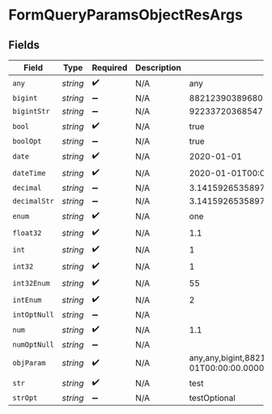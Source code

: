 # FormQueryParamsObjectResArgs


## Fields

| Field                                                                                                                                                                                                                                                                                                         | Type                                                                                                                                                                                                                                                                                                          | Required                                                                                                                                                                                                                                                                                                      | Description                                                                                                                                                                                                                                                                                                   | Example                                                                                                                                                                                                                                                                                                       |
| ------------------------------------------------------------------------------------------------------------------------------------------------------------------------------------------------------------------------------------------------------------------------------------------------------------- | ------------------------------------------------------------------------------------------------------------------------------------------------------------------------------------------------------------------------------------------------------------------------------------------------------------- | ------------------------------------------------------------------------------------------------------------------------------------------------------------------------------------------------------------------------------------------------------------------------------------------------------------- | ------------------------------------------------------------------------------------------------------------------------------------------------------------------------------------------------------------------------------------------------------------------------------------------------------------- | ------------------------------------------------------------------------------------------------------------------------------------------------------------------------------------------------------------------------------------------------------------------------------------------------------------- |
| `any`                                                                                                                                                                                                                                                                                                         | *string*                                                                                                                                                                                                                                                                                                      | :heavy_check_mark:                                                                                                                                                                                                                                                                                            | N/A                                                                                                                                                                                                                                                                                                           | any                                                                                                                                                                                                                                                                                                           |
| `bigint`                                                                                                                                                                                                                                                                                                      | *string*                                                                                                                                                                                                                                                                                                      | :heavy_minus_sign:                                                                                                                                                                                                                                                                                            | N/A                                                                                                                                                                                                                                                                                                           | 8821239038968084                                                                                                                                                                                                                                                                                              |
| `bigintStr`                                                                                                                                                                                                                                                                                                   | *string*                                                                                                                                                                                                                                                                                                      | :heavy_minus_sign:                                                                                                                                                                                                                                                                                            | N/A                                                                                                                                                                                                                                                                                                           | 9223372036854775808                                                                                                                                                                                                                                                                                           |
| `bool`                                                                                                                                                                                                                                                                                                        | *string*                                                                                                                                                                                                                                                                                                      | :heavy_check_mark:                                                                                                                                                                                                                                                                                            | N/A                                                                                                                                                                                                                                                                                                           | true                                                                                                                                                                                                                                                                                                          |
| `boolOpt`                                                                                                                                                                                                                                                                                                     | *string*                                                                                                                                                                                                                                                                                                      | :heavy_minus_sign:                                                                                                                                                                                                                                                                                            | N/A                                                                                                                                                                                                                                                                                                           | true                                                                                                                                                                                                                                                                                                          |
| `date`                                                                                                                                                                                                                                                                                                        | *string*                                                                                                                                                                                                                                                                                                      | :heavy_check_mark:                                                                                                                                                                                                                                                                                            | N/A                                                                                                                                                                                                                                                                                                           | 2020-01-01                                                                                                                                                                                                                                                                                                    |
| `dateTime`                                                                                                                                                                                                                                                                                                    | *string*                                                                                                                                                                                                                                                                                                      | :heavy_check_mark:                                                                                                                                                                                                                                                                                            | N/A                                                                                                                                                                                                                                                                                                           | 2020-01-01T00:00:00.000000001Z                                                                                                                                                                                                                                                                                |
| `decimal`                                                                                                                                                                                                                                                                                                     | *string*                                                                                                                                                                                                                                                                                                      | :heavy_minus_sign:                                                                                                                                                                                                                                                                                            | N/A                                                                                                                                                                                                                                                                                                           | 3.141592653589793                                                                                                                                                                                                                                                                                             |
| `decimalStr`                                                                                                                                                                                                                                                                                                  | *string*                                                                                                                                                                                                                                                                                                      | :heavy_minus_sign:                                                                                                                                                                                                                                                                                            | N/A                                                                                                                                                                                                                                                                                                           | 3.14159265358979344719667586                                                                                                                                                                                                                                                                                  |
| `enum`                                                                                                                                                                                                                                                                                                        | *string*                                                                                                                                                                                                                                                                                                      | :heavy_check_mark:                                                                                                                                                                                                                                                                                            | N/A                                                                                                                                                                                                                                                                                                           | one                                                                                                                                                                                                                                                                                                           |
| `float32`                                                                                                                                                                                                                                                                                                     | *string*                                                                                                                                                                                                                                                                                                      | :heavy_check_mark:                                                                                                                                                                                                                                                                                            | N/A                                                                                                                                                                                                                                                                                                           | 1.1                                                                                                                                                                                                                                                                                                           |
| `int`                                                                                                                                                                                                                                                                                                         | *string*                                                                                                                                                                                                                                                                                                      | :heavy_check_mark:                                                                                                                                                                                                                                                                                            | N/A                                                                                                                                                                                                                                                                                                           | 1                                                                                                                                                                                                                                                                                                             |
| `int32`                                                                                                                                                                                                                                                                                                       | *string*                                                                                                                                                                                                                                                                                                      | :heavy_check_mark:                                                                                                                                                                                                                                                                                            | N/A                                                                                                                                                                                                                                                                                                           | 1                                                                                                                                                                                                                                                                                                             |
| `int32Enum`                                                                                                                                                                                                                                                                                                   | *string*                                                                                                                                                                                                                                                                                                      | :heavy_check_mark:                                                                                                                                                                                                                                                                                            | N/A                                                                                                                                                                                                                                                                                                           | 55                                                                                                                                                                                                                                                                                                            |
| `intEnum`                                                                                                                                                                                                                                                                                                     | *string*                                                                                                                                                                                                                                                                                                      | :heavy_check_mark:                                                                                                                                                                                                                                                                                            | N/A                                                                                                                                                                                                                                                                                                           | 2                                                                                                                                                                                                                                                                                                             |
| `intOptNull`                                                                                                                                                                                                                                                                                                  | *string*                                                                                                                                                                                                                                                                                                      | :heavy_minus_sign:                                                                                                                                                                                                                                                                                            | N/A                                                                                                                                                                                                                                                                                                           |                                                                                                                                                                                                                                                                                                               |
| `num`                                                                                                                                                                                                                                                                                                         | *string*                                                                                                                                                                                                                                                                                                      | :heavy_check_mark:                                                                                                                                                                                                                                                                                            | N/A                                                                                                                                                                                                                                                                                                           | 1.1                                                                                                                                                                                                                                                                                                           |
| `numOptNull`                                                                                                                                                                                                                                                                                                  | *string*                                                                                                                                                                                                                                                                                                      | :heavy_minus_sign:                                                                                                                                                                                                                                                                                            | N/A                                                                                                                                                                                                                                                                                                           |                                                                                                                                                                                                                                                                                                               |
| `objParam`                                                                                                                                                                                                                                                                                                    | *string*                                                                                                                                                                                                                                                                                                      | :heavy_check_mark:                                                                                                                                                                                                                                                                                            | N/A                                                                                                                                                                                                                                                                                                           | any,any,bigint,8821239038968084,bigintStr,9223372036854775808,bool,true,boolOpt,true,date,2020-01-01,dateTime,2020-01-01T00:00:00.000000001Z,decimal,3.141592653589793,decimalStr,3.14159265358979344719667586,enum,one,float32,1.1,int,1,int32,1,int32Enum,55,intEnum,2,num,1.1,str,test,strOpt,testOptional |
| `str`                                                                                                                                                                                                                                                                                                         | *string*                                                                                                                                                                                                                                                                                                      | :heavy_check_mark:                                                                                                                                                                                                                                                                                            | N/A                                                                                                                                                                                                                                                                                                           | test                                                                                                                                                                                                                                                                                                          |
| `strOpt`                                                                                                                                                                                                                                                                                                      | *string*                                                                                                                                                                                                                                                                                                      | :heavy_minus_sign:                                                                                                                                                                                                                                                                                            | N/A                                                                                                                                                                                                                                                                                                           | testOptional                                                                                                                                                                                                                                                                                                  |